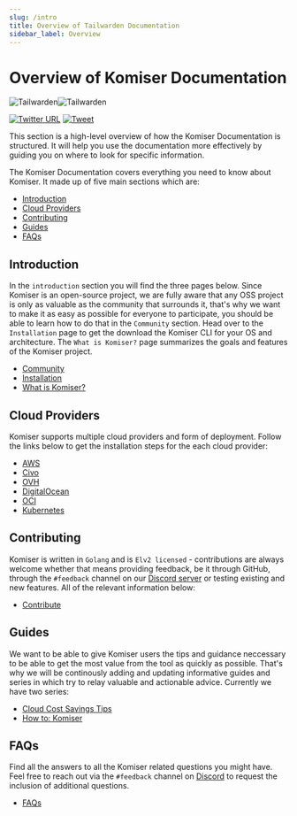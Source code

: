 ```yaml
---
slug: /intro
title: Overview of Tailwarden Documentation
sidebar_label: Overview
---
```


# Overview of Komiser Documentation

![Tailwarden](/img/komiser-overview-light.png#gh-light-mode-only)![Tailwarden](/img/komiser-overview-dark.png#gh-dark-mode-only)

[![Twitter URL](https://img.shields.io/twitter/url/https/twitter.com/fold_left.svg?style=social&label=Follow%20%40tailwarden)](https://twitter.com/tailwarden) [![Tweet](https://img.shields.io/twitter/url/http/shields.io.svg?style=social)](https://twitter.com/intent/tweet?text=Optimize%20Cost%20and%20Security%20on%20AWS&url=https://github.com/mlabouardy/komiser&via=mlabouardy&hashtags=komiser,aws,gcp,cloud,serverless,devops)

This section is a high-level overview of how the Komiser Documentation is structured. It will help you use the documentation more effectively by guiding you on where to look for specific information.

The Komiser Documentation covers everything you need to know about Komiser. It made up of five main sections which are:

- [Introduction](/docs/Introduction/installation.md)
- [Cloud Providers](/docs/Cloud%20Providers/aws.md)
- [Contributing](/docs/Contributing/contribute.md)
- [Guides](/docs/Introduction/)
- [FAQs](/docs/FAQ/faq.md)

## Introduction

In the `introduction` section you will find the three pages below. Since Komiser is an open-source project, we are fully aware that any OSS project is only as valuable as the community that surrounds it, that's why we want to make it as easy as possible for everyone to participate, you should be able to learn how to do that in the `Community` section.
Head over to the `Installation` page to get the download the Komiser CLI for your OS and architecture.
The `What is Komiser?` page summarizes the goals and features of the Komiser project.

- [Community](/docs/Introduction/community.md)
- [Installation](/docs/Introduction/installation.md)
- [What is Komiser?](/docs/Introduction/what-is-komiser.md)

## Cloud Providers

Komiser supports multiple cloud providers and form of deployment.
Follow the links below to get the installation steps for the each cloud provider:

- [AWS](/docs/Cloud%20Providers/aws.md)
- [Civo](/docs/Cloud%20Providers/civo.md)
- [OVH](/docs/Cloud%20Providers/ovh.md)
- [DigitalOcean](/docs/Cloud%20Providers/digital-ocean.md)
- [OCI](/docs/Cloud%20Providers/oci.md)
- [Kubernetes](/docs/Cloud%20Providers/k8s.md)

## Contributing

Komiser is written in `Golang` and is `Elv2 licensed` - contributions are always welcome whether that means providing feedback, be it through GitHub, through the `#feedback` channel on our [Discord server](https://discord.tailwarden.com) or testing existing and new features. All of the relevant information below:

- [Contribute](/docs/Contributing/contribute.md)

## Guides

We want to be able to give Komiser users the tips and guidance neccessary to be able to get the most value from the tool as quickly as possible. That's why we will be continously adding and updating informative guides and series in which try to relay valuable and actionable advice.
Currently we have two series:

- [Cloud Cost Savings Tips](/docs/Guides/Cloud%20Cost%20Savings%20Series/overview.md)
- [How to: Komiser](/docs/Guides/How%20to%20Komiser/alerts.md)

## FAQs

Find all the answers to all the Komiser related questions you might have. Feel free to reach out via the `#feedback` channel on [Discord](https://discord.tailwarden.com) to request the inclusion of additional questions.

- [FAQs](/docs/FAQ/faq.md)
